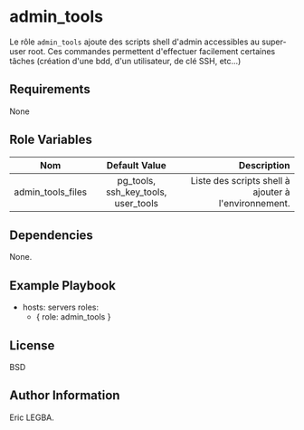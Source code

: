 admin_tools
=========

Le rôle `admin_tools` ajoute des scripts shell d'admin accessibles au super-user root.
Ces commandes permettent d'effectuer facilement certaines tâches (création d'une bdd, d'un utilisateur,
de clé SSH, etc...)

Requirements
------------

None

Role Variables
--------------

| Nom	        | Default Value	| Description|
| ------------- |:-------------:| ----------:|
|admin_tools_files|pg_tools, ssh_key_tools, user_tools|Liste des scripts shell à ajouter à l'environnement.|

Dependencies
------------

None.

Example Playbook
----------------

  - hosts: servers
    roles:
       - { role: admin_tools }

License
-------

BSD

Author Information
------------------

Eric LEGBA.
